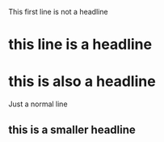 This first line is not a headline

# this line is a headline

# this is also a headline

Just a normal line

## this is a smaller headline